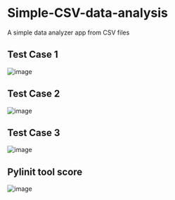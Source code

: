 # Simple-CSV-data-analysis
A simple data analyzer app from CSV files 
## Test Case 1
![image](https://user-images.githubusercontent.com/55926933/123957429-59f30d00-d9de-11eb-85ef-bb01a9ce3d0f.png)
## Test Case 2
![image](https://user-images.githubusercontent.com/55926933/123957450-5f505780-d9de-11eb-85f7-2d0a8bf90c28.png)
## Test Case 3
![image](https://user-images.githubusercontent.com/55926933/123957465-637c7500-d9de-11eb-894e-50bd759e441c.png)
## Pylinit tool score
![image](https://user-images.githubusercontent.com/55926933/123957487-6bd4b000-d9de-11eb-97bb-8eede53a1e77.png)
